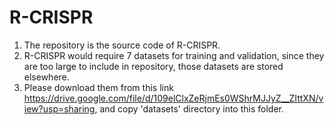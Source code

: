 # R-CRISPR


1. The repository is the source code of R-CRISPR.
2. R-CRISPR would require 7 datasets for training and validation, since they are too large to include in repository, those datasets are stored elsewhere. 
3. Please download them from this link https://drive.google.com/file/d/109elClxZeRjmEs0WShrMJJyZ__ZIttXN/view?usp=sharing, and copy 'datasets' directory into this folder.

